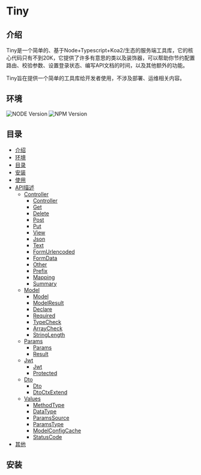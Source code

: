 # Tiny

## 介绍

Tiny是一个简单的、基于Node+Typescript+Koa2/生态的服务端工具库，它的核心代码只有不到20K，它提供了许多有意思的类以及装饰器，可以帮助你节约配置路由、校验参数、设置登录状态、编写API文档的时间，以及其他额外的功能。

Tiny旨在提供一个简单的工具库给开发者使用，不涉及部署、运维相关内容。

## 环境

![NODE Version][node-image]
![NPM Version][npm-image]

[node-image]: https://camo.githubusercontent.com/48b3dcbb1bdec68f5587b58f71e7165fd5b624e01c8ba350369873da6e32cb56/68747470733a2f2f696d672e736869656c64732e696f2f6e6f64652f762f6d7174742e737667
[npm-image]: https://camo.githubusercontent.com/b133c2aa426b98acd72f5aa52d309ba036a825616acf8994f1f2e115dbffe965/68747470733a2f2f696d672e736869656c64732e696f2f6e706d2f762f6d7174742e7376673f6c6f676f3d6e706d

## 目录

- [介绍](#介绍)
- [环境](#环境)
- [目录](#目录)
- [安装](#安装)
- [使用](#使用)
- [API描述](#API描述)
  - [Controller](#Controller)
    - [Controller](#Controller)
    - [Get](#Get)
    - [Delete](#Delete)
    - [Post](#Post)
    - [Put](#Put)
    - [View](#View)
    - [Json](#Json)
    - [Text](#Text)
    - [FormUrlencoded](#FormUrlencoded)
    - [FormData](#FormData)
    - [Other](#Other)
    - [Prefix](#Prefix)
    - [Mapping](#Mapping)
    - [Summary](#Summary)
  - [Model](#Model)
    - [Model](#Model)
    - [ModelResult](#ModelResult)
    - [Declare](#Declare)
    - [Required](#Required)
    - [TypeCheck](#TypeCheck)
    - [ArrayCheck](#ArrayCheck)
    - [StringLength](#StringLength)
  - [Params](#Params)
    - [Params](#Result)
    - [Result](#Result)
  - [Jwt](#Jwt)
    - [Jwt](#Jwt)
    - [Protected](#Protected)
  - [Dto](#Dto)
    - [Dto](#Dto)
    - [DtoCtxExtend](#DtoCtxExtend)
  - [Values](#Values)
    - [MethodType](#MethodType)
    - [DataType](#DataType)
    - [ParamsSource](#ParamsSource)
    - [ParamsType](#ParamsType)
    - [ModelConfigCache](#ModelConfigCache)
    - [StatusCode](#StatusCode)
- [其他](#其他)

## 安装

